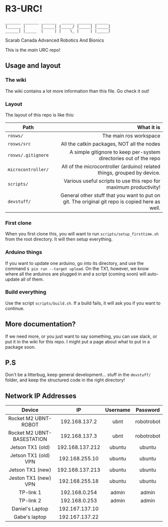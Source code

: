 # R3-URC!

```
_______ _______ _______  ______ _______ ______
|______ |       |_____| |_____/ |_____| |_____]
______| |_____  |     | |    \_ |     | |_____]
```

Scarab Canada Advanced Robotics And Bionics


This is the _main_ URC repo!

## Usage and layout

### The wiki
The wiki contains a lot more information than this file. Go check it out!

### Layout
The layout of this repo is like this:

| Path | What it is |
| --- | --: |
| `rosws/` | The main ros workspace |
| `rosws/src` | All the catkin packages, NOT all the nodes |
| `rosws/.gitignore` | A simple gitignore to keep per-system directories out of the repo |
| `microcontroller/` | All of the microcontroller (arduino) related things, grouped by device. |
| `scripts/` | Various useful scripts to use this repo for maximum productivity! |
| `devstuff/` | General other stuff that you want to put on git. The original git repo is copied here as well. |

### First clone
When you first clone this, you will want to run `scripts/setup_firsttime.sh` from the root directory. It will then setup everything.

### Arduino things
If you want to update one arduino, go into its directory, and use the command `$ pio run --target upload`. On the TX1, however, we know where all the arduinos are plugged in and a script (coming soon) will auto-update all of them.

### Build everything
Use the script `scripts/build.sh`. If a build fails, it will ask you if you want to continue.

## More documentation?
If we need more, or you just want to say something, you can use slack, or put it in the wiki for this repo. I might put a page about what to put in a package soon.

## P.S
Don't be a litterbug, keep general development... stuff in the `devstuff/` folder, and keep the structured code in the right directory!

## Network IP Addresses

**Device**|**IP**|**Username**|**Password**
:-----:|:-----:|:-----:|:-----:
Rocket M2 UBNT-ROBOT|192.168.137.2|ubnt|robotrobot
Rocket M2 UBNT-BASESTATION|192.168.137.3|ubnt|robotrobot
Jetson TX1 (old)|192.168.137.212|ubuntu|ubuntu
Jetson TX1 (old) VPN|192.168.255.10 |ubuntu|ubuntu
Jetson TX1 (new)|192.168.137.213|ubuntu|ubuntu
Jeston TX1 (new) VPN|192.168.255.18|ubuntu|ubuntu
TP-link 1|192.168.0.254|admin|admin
TP-link 2|192.168.0.253|admin|admin
Daniel's Laptop|192.167.137.10| |
Gabe's laptop|192.167.137.22| | 
